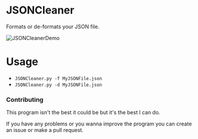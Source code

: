 # JSONCleaner
Formats or de-formats your JSON file.

![JSONCleanerDemo](https://user-images.githubusercontent.com/43729305/116133541-1e328300-a6cf-11eb-826c-8ea378b415be.gif)

# Usage
- `JSONCleaner.py -f MyJSONFile.json`
- `JSONCleaner.py -d MyJSONFile.json`

### Contributing
This program isn't the best it could be but it's the best I can do.

If you have any problems or you wanna improve the program you can create an issue or make a pull request.
